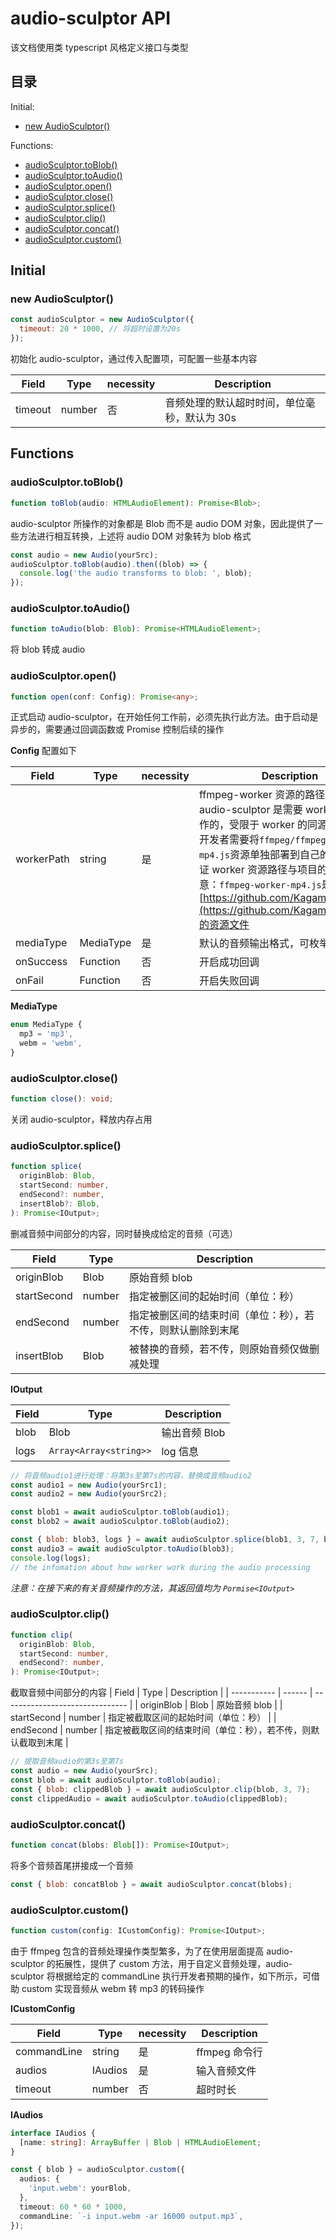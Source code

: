 # audio-sculptor API

该文档使用类 typescript 风格定义接口与类型

## 目录

Initial:

- [new AudioSculptor()](#new-audiosculptor)

Functions:

- [audioSculptor.toBlob()](#audiosculptortoblob)
- [audioSculptor.toAudio()](#audiosculptortoaudo)
- [audioSculptor.open()](#audiosculptoropen)
- [audioSculptor.close()](#audiosculptorclose)
- [audioSculptor.splice()](#audiosculptorsplice)
- [audioSculptor.clip()](#audiosculptorclip)
- [audioSculptor.concat()](#audiosculptorconcat)
- [audioSculptor.custom()](#audiosculptorcustom)

## Initial

### new AudioSculptor()

```javascript
const audioSculptor = new AudioSculptor({
  timeout: 20 * 1000, // 将超时设置为20s
});
```

初始化 audio-sculptor，通过传入配置项，可配置一些基本内容

| Field   | Type   | necessity | Description                                  |
| ------- | ------ | --------- | -------------------------------------------- |
| timeout | number | 否        | 音频处理的默认超时时间，单位毫秒，默认为 30s |

## Functions

### audioSculptor.toBlob()

```typescript
function toBlob(audio: HTMLAudioElement): Promise<Blob>;
```

audio-sculptor 所操作的对象都是 Blob 而不是 audio DOM 对象，因此提供了一些方法进行相互转换，上述将 audio DOM 对象转为 blob 格式

```javascript
const audio = new Audio(yourSrc);
audioSculptor.toBlob(audio).then((blob) => {
  console.log('the audio transforms to blob: ', blob);
});
```

### audioSculptor.toAudio()

```typescript
function toAudio(blob: Blob): Promise<HTMLAudioElement>;
```

将 blob 转成 audio

### audioSculptor.open()

```typescript
function open(conf: Config): Promise<any>;
```

正式启动 audio-sculptor，在开始任何工作前，必须先执行此方法。由于启动是异步的，需要通过回调函数或 Promise 控制后续的操作

**Config** 配置如下

| Field      | Type      | necessity | Description                                                                                                                                                                                                                                                                                                                               |
| ---------- | --------- | --------- | ----------------------------------------------------------------------------------------------------------------------------------------------------------------------------------------------------------------------------------------------------------------------------------------------------------------------------------------- |
| workerPath | string    | 是        | ffmpeg-worker 资源的路径地址，由于 audio-sculptor 是需要 worker 参与工作的，受限于 worker 的同源策略问题，开发者需要将`ffmpeg/ffmpeg-worker-mp4.js`资源单独部署到自己的项目中，保证 worker 资源路径与项目的同源，注意：`ffmpeg-worker-mp4.js`是引用了[https://github.com/Kagami/ffmpeg.js](https://github.com/Kagami/ffmpeg.js)的资源文件 |
| mediaType  | MediaType | 是        | 默认的音频输出格式，可枚举值                                                                                                                                                                                                                                                                                                              |
| onSuccess  | Function  | 否        | 开启成功回调                                                                                                                                                                                                                                                                                                                              |
| onFail     | Function  | 否        | 开启失败回调                                                                                                                                                                                                                                                                                                                              |

**MediaType**

```typescript
enum MediaType {
  mp3 = 'mp3',
  webm = 'webm',
}
```

### audioSculptor.close()

```typescript
function close(): void;
```

关闭 audio-sculptor，释放内存占用

### audioSculptor.splice()

```typescript
function splice(
  originBlob: Blob,
  startSecond: number,
  endSecond?: number,
  insertBlob?: Blob,
): Promise<IOutput>;
```

删减音频中间部分的内容，同时替换成给定的音频（可选）

| Field       | Type   | Description                                                  |
| ----------- | ------ | ------------------------------------------------------------ |
| originBlob  | Blob   | 原始音频 blob                                                |
| startSecond | number | 指定被删区间的起始时间（单位：秒）                           |
| endSecond   | number | 指定被删区间的结束时间（单位：秒），若不传，则默认删除到末尾 |
| insertBlob  | Blob   | 被替换的音频，若不传，则原始音频仅做删减处理                 |

**IOutput**

| Field | Type                   | Description   |
| ----- | ---------------------- | ------------- |
| blob  | Blob                   | 输出音频 Blob |
| logs  | `Array<Array<string>>` | log 信息      |

```javascript
// 将音频audio1进行处理：将第3s至第7s的内容，替换成音频audio2
const audio1 = new Audio(yourSrc1);
const audio2 = new Audio(yourSrc2);

const blob1 = await audioSculptor.toBlob(audio1);
const blob2 = await audioSculptor.toBlob(audio2);

const { blob: blob3, logs } = await audioSculptor.splice(blob1, 3, 7, blob2);
const audio3 = await audioSculptor.toAudio(blob3);
console.log(logs);
// the infomation about how worker work during the audio processing
```

_注意：在接下来的有关音频操作的方法，其返回值均为 `Pormise<IOutput>`_

### audioSculptor.clip()

```typescript
function clip(
  originBlob: Blob,
  startSecond: number,
  endSecond?: number,
): Promise<IOutput>;
```

截取音频中间部分的内容
| Field | Type | Description |
| ----------- | ------ | ------------------------------- |
| originBlob | Blob | 原始音频 blob |
| startSecond | number | 指定被截取区间的起始时间（单位：秒） |
| endSecond | number | 指定被截取区间的结束时间（单位：秒），若不传，则默认截取到末尾 |

```javascript
// 提取音频audio的第3s至第7s
const audio = new Audio(yourSrc);
const blob = await audioSculptor.toBlob(audio);
const { blob: clippedBlob } = await audioSculptor.clip(blob, 3, 7);
const clippedAudio = await audioSculptor.toAudio(clippedBlob);
```

### audioSculptor.concat()

```typescript
function concat(blobs: Blob[]): Promise<IOutput>;
```

将多个音频首尾拼接成一个音频

```javascript
const { blob: concatBlob } = await audioSculptor.concat(blobs);
```

### audioSculptor.custom()

```typescript
function custom(config: ICustomConfig): Promise<IOutput>;
```

由于 ffmpeg 包含的音频处理操作类型繁多，为了在使用层面提高 audio-sculptor 的拓展性，提供了 custom 方法，用于自定义音频处理，audio-sculptor 将根据给定的 commandLine 执行开发者预期的操作，如下所示，可借助 custom 实现音频从 webm 转 mp3 的转码操作

**ICustomConfig**

| Field       | Type    | necessity | Description   |
| ----------- | ------- | --------- | ------------- |
| commandLine | string  | 是        | ffmpeg 命令行 |
| audios      | IAudios | 是        | 输入音频文件  |
| timeout     | number  | 否        | 超时时长      |

**IAudios**

```typescript
interface IAudios {
  [name: string]: ArrayBuffer | Blob | HTMLAudioElement;
}
```

```typescript
const { blob } = audioSculptor.custom({
  audios: {
    'input.webm': yourBlob,
  },
  timeout: 60 * 60 * 1000,
  commandLine: `-i input.webm -ar 16000 output.mp3`,
});
```

